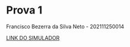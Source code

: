 # Prova 1
Francisco Bezerra da Silva Neto - 202111250014

[LINK DO SIMULADOR](https://wokwi.com/projects/429654803515975681)
